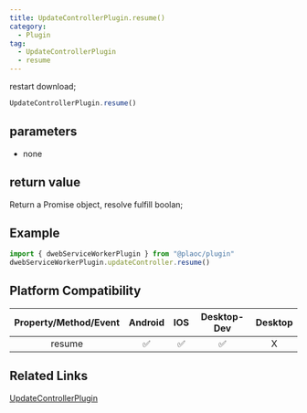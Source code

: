```yaml
---
title: UpdateControllerPlugin.resume()
category:
  - Plugin
tag:
  - UpdateControllerPlugin
  - resume
---
```


restart download;

```js
UpdateControllerPlugin.resume()
```

## parameters

  - none

## return value

  Return a Promise object, resolve fulfill boolan;

## Example
```js
import { dwebServiceWorkerPlugin } from "@plaoc/plugin"
dwebServiceWorkerPlugin.updateController.resume()
```

## Platform Compatibility

| Property/Method/Event| Android | IOS | Desktop-Dev | Desktop |
|:--------------------:|:-------:|:---:|:-----------:|:-------:|
| resume               | ✅       | ✅  | ✅          | X       |

## Related Links

[UpdateControllerPlugin](./index.md)


